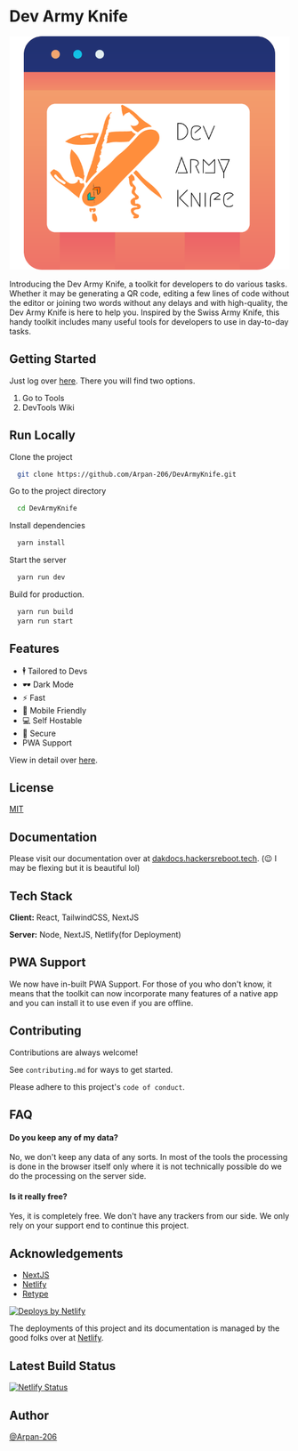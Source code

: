 
# Dev Army Knife

![Dev Army Knife Thumbnail](public/images/DevArmyKnifeHeader.png)    

Introducing the Dev Army Knife, a toolkit for developers to do various tasks. Whether it may be generating a QR code, editing a few lines of code without the editor or joining two words without any delays and with high-quality, the Dev Army Knife is here to help you. Inspired by the Swiss Army Knife, this handy toolkit includes many useful tools for developers to use in day-to-day tasks.


## Getting Started
Just log over [here](https://devarmyknife.hackersreboot.tech/). There you will find two options.    
1. Go to Tools
2. DevTools Wiki
## Run Locally

Clone the project

```bash
  git clone https://github.com/Arpan-206/DevArmyKnife.git
```

Go to the project directory

```bash
  cd DevArmyKnife
```

Install dependencies

```bash
  yarn install
```

Start the server

```bash
  yarn run dev
```

Build for production.

```bash
  yarn run build
  yarn run start 
```

## Features

- 🕴️ Tailored to Devs
- 🕶️ Dark Mode
- ⚡ Fast
- 📱 Mobile Friendly
- 💻 Self Hostable
- 🔐 Secure
- PWA Support    

View in detail over [here](https://dakdocs.hackersreboot.tech/#features).


## License

[MIT](https://choosealicense.com/licenses/mit/)


## Documentation
Please visit our documentation over at [dakdocs.hackersreboot.tech](https://dakdocs.hackersreboot.tech/).
(😉 I may be flexing but it is beautiful lol)


## Tech Stack

**Client:** React, TailwindCSS, NextJS

**Server:** Node, NextJS, Netlify(for Deployment)

## PWA Support
We now have in-built PWA Support. For those of you who don't know, it means that the toolkit can now incorporate many features of a native app and you can install it to use even if you are offline.

## Contributing

Contributions are always welcome!

See `contributing.md` for ways to get started.

Please adhere to this project's `code of conduct`.


## FAQ

#### Do you keep any of my data?

No, we don't keep any data of any sorts. In most of the tools the processing is done in the browser itself only where it is not technically possible do we do the processing on the server side.

#### Is it really free?

Yes, it is completely free. We don't have any trackers from our side. We only rely on your support end to continue this project.


## Acknowledgements

 - [NextJS](https://nextjs.org/)
 - [Netlify](https://netlify.com/)
 - [Retype](https://retype.com/)

<a href="https://www.netlify.com">
  <img src="https://www.netlify.com/img/global/badges/netlify-color-accent.svg" alt="Deploys by Netlify" />
</a>        

The deployments of this project and its documentation is managed by the good folks over at [Netlify](https://netlify.com).

## Latest Build Status

[![Netlify Status](https://api.netlify.com/api/v1/badges/24526d4a-4ee5-4465-bac5-082449084d2c/deploy-status)](https://app.netlify.com/sites/devarmyknife/deploys)

## Author

[@Arpan-206](https://www.github.com/Arpan-206)

